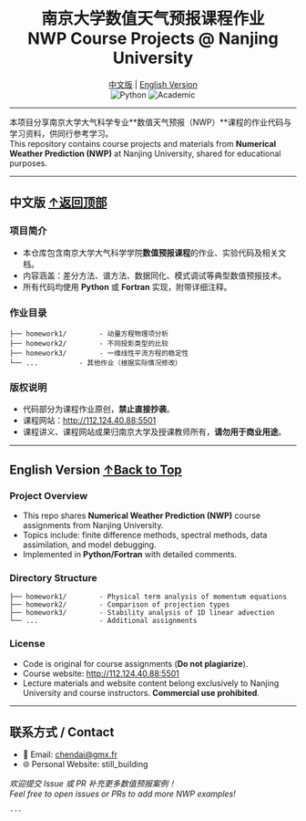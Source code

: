 <div align="center">
  <h1 id="top">南京大学数值天气预报课程作业<br>NWP Course Projects @ Nanjing University</h1>
  
[中文版](#chinese) | [English Version](#english)  
![Python](https://img.shields.io/badge/Python-3.9%2B-blue) ![Academic](https://img.shields.io/badge/Academic-NWP-orange)

</div>

---

本项目分享南京大学大气科学专业**数值天气预报（NWP）**课程的作业代码与学习资料，供同行参考学习。  
This repository contains course projects and materials from **Numerical Weather Prediction (NWP)** at Nanjing University, shared for educational purposes.

---

## <span id="chinese">中文版</span> [↑返回顶部](#top)

### 项目简介
- 本仓库包含南京大学大气科学学院**数值预报课程**的作业、实验代码及相关文档。
- 内容涵盖：差分方法、谱方法、数据同化、模式调试等典型数值预报技术。
- 所有代码均使用 **Python** 或 **Fortran** 实现，附带详细注释。

### 作业目录
```
├── homework1/        - 动量方程物理项分析
├── homework2/        - 不同投影类型的比较
├── homework3/        - 一维线性平流方程的稳定性
└── ...          - 其他作业（根据实际情况修改）
```

### 版权说明
- 代码部分为课程作业原创，**禁止直接抄袭**。
- 课程网站：http://112.124.40.88:5501
- 课程讲义、课程网站成果归南京大学及授课教师所有，**请勿用于商业用途**。

---

## <span id="english">English Version</span> [↑Back to Top](#top)

### Project Overview
- This repo shares **Numerical Weather Prediction (NWP)** course assignments from Nanjing University.
- Topics include: finite difference methods, spectral methods, data assimilation, and model debugging.
- Implemented in **Python/Fortran** with detailed comments.

### Directory Structure
```
├── homework1/        - Physical term analysis of momentum equations
├── homework2/        - Comparison of projection types
├── homework3/        - Stability analysis of 1D linear advection
└── ...               - Additional assignments
```

### License
- Code is original for course assignments (**Do not plagiarize**).
- Course website: http://112.124.40.88:5501
- Lecture materials and website content belong exclusively to Nanjing University and course instructors. **Commercial use prohibited**.

---

## 联系方式 / Contact
- 📧 Email: chendai@gmx.fr  
- 🌐 Personal Website: still_building  

*欢迎提交 Issue 或 PR 补充更多数值预报案例！*  
*Feel free to open issues or PRs to add more NWP examples!*
```
---
